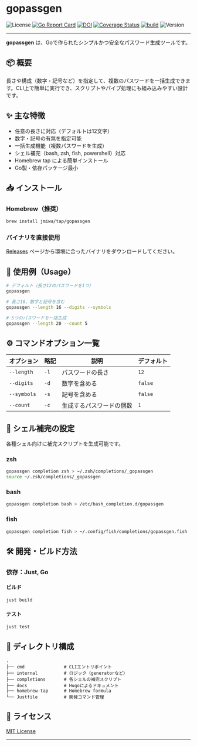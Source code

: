 # gopassgen

![License](https://img.shields.io/badge/license-MIT-blue.svg)
[![Go Report Card](https://goreportcard.com/badge/github.com/Jmiwa/gopassgen)](https://goreportcard.com/report/github.com/Jmiwa/gopassgen)
[![DOI](https://zenodo.org/badge/DOI/10.5281/zenodo.15324155.svg)](https://doi.org/10.5281/zenodo.15324155)
[![Coverage Status](https://coveralls.io/repos/github/Jmiwa/gopassgen/badge.svg?branch=main)](https://coveralls.io/github/Jmiwa/gopassgen?branch=main)
[![build](https://github.com/Jmiwa/gopassgen/actions/workflows/build.yaml/badge.svg)](https://github.com/Jmiwa/gopassgen/actions/workflows/build.yaml)
![Version](https://img.shields.io/badge/version-1.0.2-blue)




---

**gopassgen** は、Goで作られたシンプルかつ安全なパスワード生成ツールです。

## 📦 概要

長さや構成（数字・記号など）を指定して、複数のパスワードを一括生成できます。CLI上で簡単に実行でき、スクリプトやパイプ処理にも組み込みやすい設計です。

## ✨ 主な特徴

- 任意の長さに対応（デフォルトは12文字）
- 数字・記号の有無を指定可能
- 一括生成機能（複数パスワードを生成）
- シェル補完（bash, zsh, fish, powershell）対応
- Homebrew tap による簡単インストール
- Go製・依存パッケージ最小

## 📥 インストール

### Homebrew（推奨）

```bash
brew install jmiwa/tap/gopassgen
```

### バイナリを直接使用

[Releases](https://github.com/Jmiwa/gopassgen/releases) ページから環境に合ったバイナリをダウンロードしてください。

## 🧪 使用例（Usage）

```bash
# デフォルト（長さ12のパスワードを1つ）
gopassgen

# 長さ16、数字と記号を含む
gopassgen --length 16 --digits --symbols

# 5つのパスワードを一括生成
gopassgen --length 20 --count 5
```

## ⚙️ コマンドオプション一覧

| オプション        | 略記 | 説明                       | デフォルト |
|------------------|------|----------------------------|------------|
| `--length`       | `-l` | パスワードの長さ           | `12`       |
| `--digits`       | `-d` | 数字を含める               | `false`    |
| `--symbols`      | `-s` | 記号を含める               | `false`    |
| `--count`        | `-c` | 生成するパスワードの個数   | `1`        |

## 🧩 シェル補完の設定

各種シェル向けに補完スクリプトを生成可能です。

### zsh

```bash
gopassgen completion zsh > ~/.zsh/completions/_gopassgen
source ~/.zsh/completions/_gopassgen
```

### bash

```bash
gopassgen completion bash > /etc/bash_completion.d/gopassgen
```

### fish

```bash
gopassgen completion fish > ~/.config/fish/completions/gopassgen.fish
```

## 🛠 開発・ビルド方法

### 依存：Just, Go

#### ビルド

```bash
just build
```

#### テスト

```bash
just test
```

## 📁 ディレクトリ構成

```
.
├── cmd               # CLIエントリポイント
├── internal          # ロジック（generatorなど）
├── completions       # 各シェルの補完スクリプト
├── docs              # Hugoによるドキュメント
├── homebrew-tap      # Homebrew formula
└── Justfile          # 開発コマンド管理
```

## 📜 ライセンス

[MIT License](./LICENSE)

---


